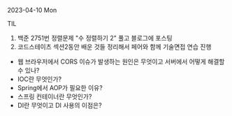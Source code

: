 2023-04-10 Mon

TIL

  1. 백준 2751번 정렬문제 "수 정렬하기 2" 풀고 블로그에 포스팅
  2. 코드스테이츠 섹션2동안 배운 것들 정리해서 페어와 함께 기술면접 연습 진행
  - 웹 브라우저에서 CORS 이슈가 발생하는 원인은 무엇이고 서버에서 어떻게 해결할 수 있나?
  - IOC란 무엇인가?
  - Spring에서 AOP가 필요한 이유?
  - 스프링 컨테이너란 무엇인가?
  - DI란 무엇이고 DI 사용의 이점은?
